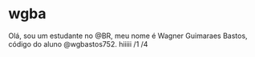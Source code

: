 # wgba
Olá, sou um estudante no @BR, meu nome é Wagner Guimaraes Bastos, código do aluno @wgbastos752. hiiiii
/1
/4
